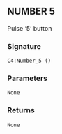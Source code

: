 ## NUMBER 5

Pulse ‘5’ button


###  Signature

`C4:Number_5 ()`


### Parameters

`None`


### Returns

`None`